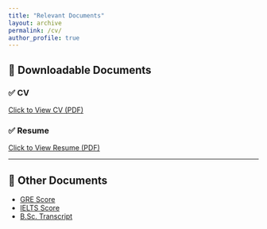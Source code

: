 ```yaml
---
title: "Relevant Documents"
layout: archive
permalink: /cv/
author_profile: true
---
```


## 📄 Downloadable Documents

### ✅ CV  
[Click to View CV (PDF)](https://asifurrahman1.github.io/Documents/Md_Asifur_Rahman_CV.pdf)

### ✅ Resume  
[Click to View Resume (PDF)](https://asifurrahman1.github.io/Documents/Resume_Md_Asifur_Rahman.pdf)

---

## 📁 Other Documents

- [GRE Score]()  
- [IELTS Score]()  
- [B.Sc. Transcript]()
